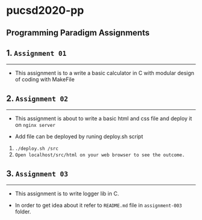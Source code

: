 # pucsd2020-pp

Programming Paradigm Assignments
-------

## 1. `Assignment 01` 
------
* This assignment is to a write a basic calculator in C with modular design of coding with MakeFile

## 2. `Assignment 02`
------

* This assignment is about to write a basic html and css file and deploy it on `nginx server`

* Add file can be deployed by runing deploy.sh script
1. `./deploy.sh /src`
2. `Open localhost/src/html on your web browser to see the outcome.`

## 3. `Assignment 03`
-----

* This assignment is to write logger lib in C.

* In order to get idea about it refer to `README.md` file in `assignment-003` folder.
